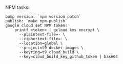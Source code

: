 
NPM tasks:

    bump version: `npm version patch`
    publish: `make npm-publish`
    google cloud set NPM token:
        printf <token> | gcloud kms encrypt \
          --plaintext-file=- \
          --ciphertext-file=- \
          --location=global \
          --project=t9-docker-images \
          --keyring=t9_cloud_build \
          --key=cloud_build_key_github_token | base64

